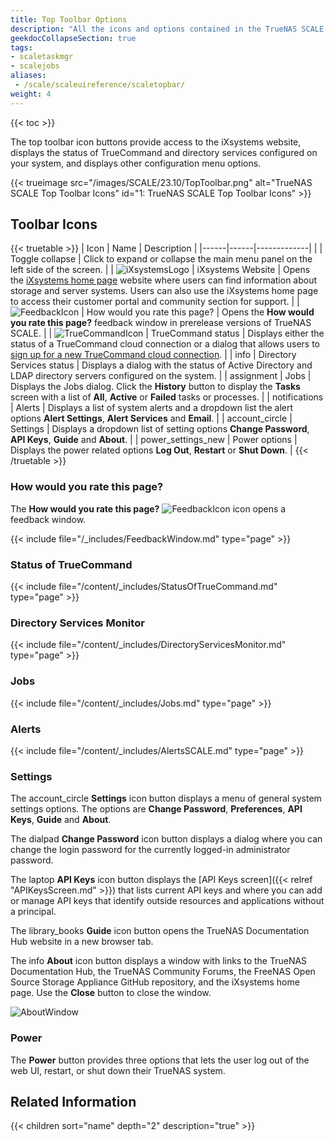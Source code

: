 ```yaml
---
title: Top Toolbar Options
description: "All the icons and options contained in the TrueNAS SCALE top toolbar."
geekdocCollapseSection: true
tags:
- scaletaskmgr
- scalejobs
aliases:
 - /scale/scaleuireference/scaletopbar/
weight: 4
---
```



{{< toc >}}

The top toolbar icon buttons provide access to the iXsystems website, displays the status of TrueCommand and directory services configured on your system, and displays other configuration menu options.

{{< trueimage src="/images/SCALE/23.10/TopToolbar.png" alt="TrueNAS SCALE Top Toolbar Icons" id="1: TrueNAS SCALE Top Toolbar Icons" >}}

## Toolbar Icons

{{< truetable >}}
| Icon | Name | Description |
|------|------|-------------|
| <span class="iconify" data-icon="bytesize:menu"></span> | Toggle collapse | Click to expand or collapse the main menu panel on the left side of the screen. |
| ![iXsystemsLogo](/images/SCALE/22.02/iXsystemsLogo.png "iXsystem Logo") | iXsystems Website | Opens the [iXsystems home page](https://www.ixsystems.com/) website where users can find information about storage and server systems. Users can also use the iXsystems home page to access their customer portal and community section for support. |
| ![FeedbackIcon](/images/SCALE/23.10/FeedbackIcon.png "Feedback Icon") | How would you rate this page? | Opens the **How would you rate this page?** feedback window in prerelease versions of TrueNAS SCALE. |
| ![TrueCommandIcon](/images/SCALE/22.02/TrueCommandIcon.png "TrueCommand Icon") | TrueCommand status | Displays either the status of a TrueCommand cloud connection or a dialog that allows users to [sign up for a new TrueCommand cloud connection](https://portal.ixsystems.com/portal/signin/#login). |
| <span class="material-icons">info</span> | Directory Services status | Displays a dialog with the status of Active Directory and LDAP directory servers configured on the system. |
| <span class="material-icons">assignment</span> | Jobs | Displays the Jobs dialog. Click the **History** button to display the **Tasks** screen with a list of **All**, **Active** or **Failed** tasks or processes. |
| <span class="material-icons">notifications</span> | Alerts | Displays a list of system alerts and a dropdown list the alert options **Alert Settings**, **Alert Services** and **Email**. |
| <span class="material-icons">account_circle</span> | Settings | Displays a dropdown list of setting options **Change Password**, **API Keys**, **Guide** and **About**. |
| <span class="material-icons">power_settings_new</span> | Power options | Displays the power related options **Log Out**, **Restart** or **Shut Down**. |
{{< /truetable >}}

### How would you rate this page?

The **How would you rate this page?** ![FeedbackIcon](/images/SCALE/23.10/FeedbackIcon.png "Feedback Icon") icon opens a feedback window.

{{< include file="/_includes/FeedbackWindow.md" type="page" >}}

### Status of TrueCommand

{{< include file="/content/_includes/StatusOfTrueCommand.md" type="page" >}}

### Directory Services Monitor

{{< include file="/content/_includes/DirectoryServicesMonitor.md" type="page" >}}

### Jobs

{{< include file="/content/_includes/Jobs.md" type="page" >}}

### Alerts

{{< include file="/content/_includes/AlertsSCALE.md" type="page" >}}

### Settings

The <span class="material-icons">account_circle</span> **Settings** icon button displays a menu of general system settings options. 
The options are **Change Password**, **Preferences**, **API Keys**, **Guide** and **About**.

The <span class="material-icons">dialpad</span> **Change Password** icon button displays a dialog where you can change the login password for the currently logged-in administrator password.

The <span class="material-icons">laptop</span> **API Keys** icon button displays the [API Keys screen]({{< relref "APIKeysScreen.md" >}}) that lists current API keys and where you can add or manage API keys that identify outside resources and applications without a principal. 

The <span class="material-icons">library_books</span> **Guide** icon button opens the TrueNAS Documentation Hub website in a new browser tab. 

The <span class="material-icons-outlined">info</span> **About** icon button displays a window with links to the TrueNAS Documentation Hub, the TrueNAS Community Forums, the FreeNAS Open Source Storage Appliance GitHub repository, and the iXsystems home page. Use the **Close** button to close the window. 

![AboutWindow](/images/SCALE/23.10/AboutWindow.png "TrueNAS SCALE About Window")

### Power

The **Power** button provides three options that lets the user log out of the web UI, restart, or shut down their TrueNAS system.

## Related Information

{{< children sort="name" depth="2" description="true" >}} 
